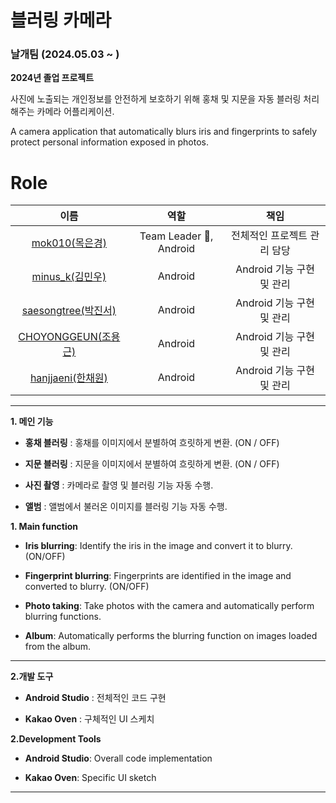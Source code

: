 # 블러링 카메라

### 날개팀 (2024.05.03 ~ )

**2024년 졸업 프로젝트**

사진에 노출되는 개인정보를 안전하게 보호하기 위해 홍채 및 지문을 자동 블러링 처리 해주는 카메라 어플리케이션.



A camera application that automatically blurs iris and fingerprints to safely protect personal information exposed in photos.

# Role

|                            이름                             |              역할              |                           책임                            |
| :---------------------------------------------------------: | :----------------------------: | :-------------------------------------------------------: |
|   [mok010(목은경)](https://github.com/mok010)     |       Team Leader 👑, Android        |                전체적인 프로젝트 관리 담당                |
|   [minus_k(김민우)](https://github.com/minus43)   |        Android         |               Android 기능 구현 및 관리              |
|   [saesongtree(박진서)](https://github.com/saesongtree)   |        Android         |               Android 기능 구현 및 관리               |
|   [CHOYONGGEUN(조용근)](https://github.com/CHOYONGGEUN)   |        Android         |            Android 기능 구현 및 관리                  |
|   [hanjjaeni(한채원)](https://github.com/hanjjaeni)   |        Android         |              Android 기능 구현 및 관리                |

-------------------

**1. 메인 기능**

- **홍채 블러링** : 홍채를 이미지에서 분별하여 흐릿하게 변환. (ON / OFF)

- **지문 블러링** : 지문을 이미지에서 분별하여 흐릿하게 변환. (ON / OFF)

- **사진 촬영** : 카메라로 촬영 및 블러링 기능 자동 수행.

- **앨범** : 앨범에서 불러온 이미지를 블러링 기능 자동 수행.

**1. Main function**

- **Iris blurring**: Identify the iris in the image and convert it to blurry. (ON/OFF)

- **Fingerprint blurring**: Fingerprints are identified in the image and converted to blurry. (ON/OFF)

- **Photo taking**: Take photos with the camera and automatically perform blurring functions.

- **Album**: Automatically performs the blurring function on images loaded from the album.

-------------------

**2.개발 도구**

- **Android Studio** : 전체적인 코드 구현

- **Kakao Oven** : 구체적인 UI 스케치

**2.Development Tools**

- **Android Studio**: Overall code implementation

- **Kakao Oven**: Specific UI sketch

-------------------
